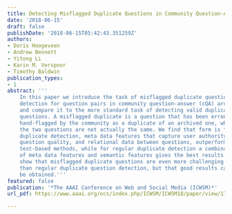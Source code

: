 ```yaml
---
title: Detecting Misflagged Duplicate Questions in Community Question-Answering Archives
date: '2018-06-15'
draft: false
publishDate: '2018-06-15T05:42:43.351259Z'
authors:
- Doris Hoogeveen
- Andrew Bennett
- Yitong Li
- Karin M. Verspoor
- Timothy Baldwin
publication_types:
- 1
abstract: '''
    In this paper we introduce the task of misflagged duplicate question
    detection for question pairs in community question-answer (cQA) archives
    and compare it to the more standard task of detecting valid duplicate
    questions. A misflagged duplicate is a question that has been erroneously
    hand-flagged by the community as a duplicate of an archived one, where
    the two questions are not actually the same. We find that form is flagged
    duplicate detection, meta data features that capture user authority,
    question quality, and relational data between questions, outperform pure
    text-based methods, while for regular duplicate detection a combination
    of meta data features and semantic features gives the best results. We
    show that misflagged duplicate questions are even more challenging to model
    than regular duplicate question detection, but that good results can still
    be obtained.'''
featured: false
publication: '*The AAAI Conference on Web and Social Media (ICWSM)*'
url_pdf: https://www.aaai.org/ocs/index.php/ICWSM/ICWSM18/paper/view/17841/17002

---
```

